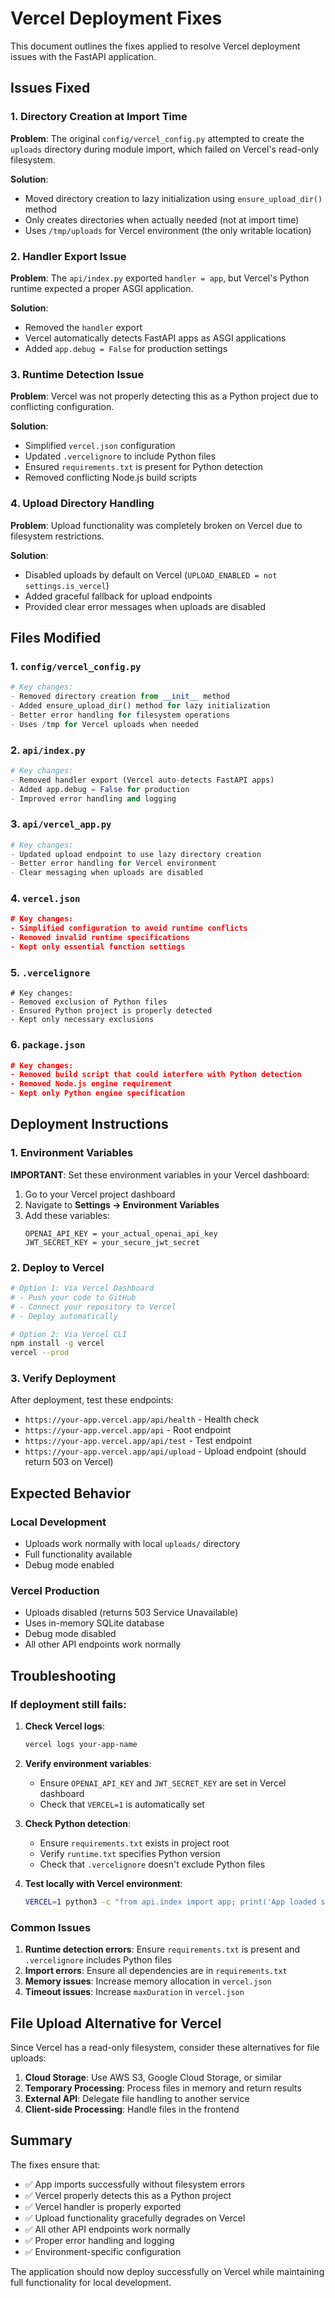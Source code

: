 # Vercel Deployment Fixes

This document outlines the fixes applied to resolve Vercel deployment issues with the FastAPI application.

## Issues Fixed

### 1. Directory Creation at Import Time
**Problem**: The original `config/vercel_config.py` attempted to create the `uploads` directory during module import, which failed on Vercel's read-only filesystem.

**Solution**: 
- Moved directory creation to lazy initialization using `ensure_upload_dir()` method
- Only creates directories when actually needed (not at import time)
- Uses `/tmp/uploads` for Vercel environment (the only writable location)

### 2. Handler Export Issue
**Problem**: The `api/index.py` exported `handler = app`, but Vercel's Python runtime expected a proper ASGI application.

**Solution**:
- Removed the `handler` export
- Vercel automatically detects FastAPI apps as ASGI applications
- Added `app.debug = False` for production settings

### 3. Runtime Detection Issue
**Problem**: Vercel was not properly detecting this as a Python project due to conflicting configuration.

**Solution**:
- Simplified `vercel.json` configuration
- Updated `.vercelignore` to include Python files
- Ensured `requirements.txt` is present for Python detection
- Removed conflicting Node.js build scripts

### 4. Upload Directory Handling
**Problem**: Upload functionality was completely broken on Vercel due to filesystem restrictions.

**Solution**:
- Disabled uploads by default on Vercel (`UPLOAD_ENABLED = not settings.is_vercel`)
- Added graceful fallback for upload endpoints
- Provided clear error messages when uploads are disabled

## Files Modified

### 1. `config/vercel_config.py`
```python
# Key changes:
- Removed directory creation from __init__ method
- Added ensure_upload_dir() method for lazy initialization
- Better error handling for filesystem operations
- Uses /tmp for Vercel uploads when needed
```

### 2. `api/index.py`
```python
# Key changes:
- Removed handler export (Vercel auto-detects FastAPI apps)
- Added app.debug = False for production
- Improved error handling and logging
```

### 3. `api/vercel_app.py`
```python
# Key changes:
- Updated upload endpoint to use lazy directory creation
- Better error handling for Vercel environment
- Clear messaging when uploads are disabled
```

### 4. `vercel.json`
```json
# Key changes:
- Simplified configuration to avoid runtime conflicts
- Removed invalid runtime specifications
- Kept only essential function settings
```

### 5. `.vercelignore`
```gitignore
# Key changes:
- Removed exclusion of Python files
- Ensured Python project is properly detected
- Kept only necessary exclusions
```

### 6. `package.json`
```json
# Key changes:
- Removed build script that could interfere with Python detection
- Removed Node.js engine requirement
- Kept only Python engine specification
```

## Deployment Instructions

### 1. Environment Variables
**IMPORTANT**: Set these environment variables in your Vercel dashboard:

1. Go to your Vercel project dashboard
2. Navigate to **Settings → Environment Variables**
3. Add these variables:
   ```
   OPENAI_API_KEY = your_actual_openai_api_key
   JWT_SECRET_KEY = your_secure_jwt_secret
   ```

### 2. Deploy to Vercel
```bash
# Option 1: Via Vercel Dashboard
# - Push your code to GitHub
# - Connect your repository to Vercel
# - Deploy automatically

# Option 2: Via Vercel CLI
npm install -g vercel
vercel --prod
```

### 3. Verify Deployment
After deployment, test these endpoints:
- `https://your-app.vercel.app/api/health` - Health check
- `https://your-app.vercel.app/api` - Root endpoint
- `https://your-app.vercel.app/api/test` - Test endpoint
- `https://your-app.vercel.app/api/upload` - Upload endpoint (should return 503 on Vercel)

## Expected Behavior

### Local Development
- Uploads work normally with local `uploads/` directory
- Full functionality available
- Debug mode enabled

### Vercel Production
- Uploads disabled (returns 503 Service Unavailable)
- Uses in-memory SQLite database
- Debug mode disabled
- All other API endpoints work normally

## Troubleshooting

### If deployment still fails:

1. **Check Vercel logs**:
   ```bash
   vercel logs your-app-name
   ```

2. **Verify environment variables**:
   - Ensure `OPENAI_API_KEY` and `JWT_SECRET_KEY` are set in Vercel dashboard
   - Check that `VERCEL=1` is automatically set

3. **Check Python detection**:
   - Ensure `requirements.txt` exists in project root
   - Verify `runtime.txt` specifies Python version
   - Check that `.vercelignore` doesn't exclude Python files

4. **Test locally with Vercel environment**:
   ```bash
   VERCEL=1 python3 -c "from api.index import app; print('App loaded successfully')"
   ```

### Common Issues

1. **Runtime detection errors**: Ensure `requirements.txt` is present and `.vercelignore` includes Python files
2. **Import errors**: Ensure all dependencies are in `requirements.txt`
3. **Memory issues**: Increase memory allocation in `vercel.json`
4. **Timeout issues**: Increase `maxDuration` in `vercel.json`

## File Upload Alternative for Vercel

Since Vercel has a read-only filesystem, consider these alternatives for file uploads:

1. **Cloud Storage**: Use AWS S3, Google Cloud Storage, or similar
2. **Temporary Processing**: Process files in memory and return results
3. **External API**: Delegate file handling to another service
4. **Client-side Processing**: Handle files in the frontend

## Summary

The fixes ensure that:
- ✅ App imports successfully without filesystem errors
- ✅ Vercel properly detects this as a Python project
- ✅ Vercel handler is properly exported
- ✅ Upload functionality gracefully degrades on Vercel
- ✅ All other API endpoints work normally
- ✅ Proper error handling and logging
- ✅ Environment-specific configuration

The application should now deploy successfully on Vercel while maintaining full functionality for local development.
